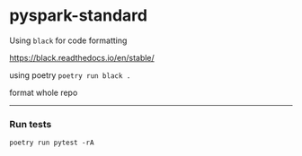 # pyspark-standard


Using `black` for code formatting

https://black.readthedocs.io/en/stable/

using poetry `poetry run black .` 

format whole repo

-------------

### Run tests

`poetry run pytest -rA`
